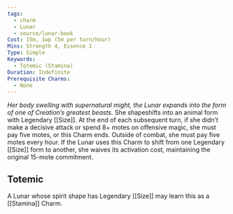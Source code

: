 ```yaml
---
tags:
  - charm
  - Lunar
  - source/lunar-book
Cost: 15m, 1wp (5m per turn/hour)
Mins: Strength 4, Essence 1
Type: Simple
Keywords:
  - Totemic (Stamina)
Duration: Indefinite
Prerequisite Charms:
  - None
---
```

*Her body swelling with supernatural might, the Lunar expands into the form of one of Creation’s greatest beasts.*
She shapeshifts into an animal form with Legendary [[Size]]. At the end of each subsequent turn, if she didn’t make a decisive attack or spend 8+ motes on offensive magic, she must pay five motes, or this Charm ends. Outside of combat, she must pay five motes every hour. If the Lunar uses this  Charm to shift from one Legendary [[Size]] form to another, she waives its activation cost, maintaining the original 15-mote commitment. 
## Totemic 

A Lunar whose spirit shape has Legendary [[Size]] may learn this as a [[Stamina]] Charm.